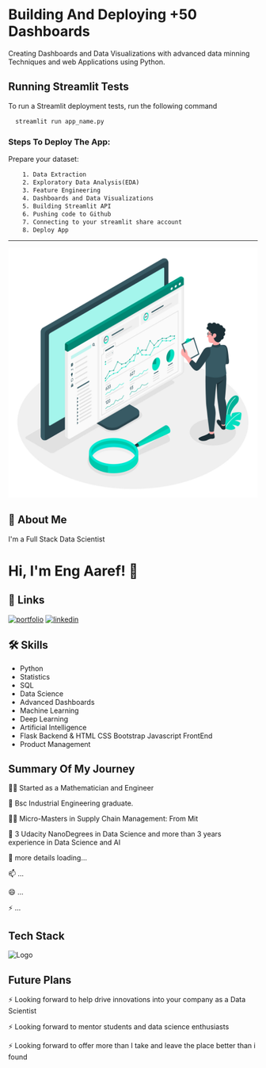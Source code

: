
# **Building And Deploying +50 Dashboards**

Creating Dashboards and Data Visualizations with advanced data minning Techniques and web Applications using Python.


## Running Streamlit Tests

To run a Streamlit deployment tests, run the following command

```bash
  streamlit run app_name.py
```




### Steps To Deploy The App:

Prepare your dataset:

        1. Data Extraction
        2. Exploratory Data Analysis(EDA)
        3. Feature Engineering
        4. Dashboards and Data Visualizations
        5. Building Streamlit API
        6. Pushing code to Github
        7. Connecting to your streamlit share account 
        8. Deploy App


-----------------------------------------------------------------------------------------------------------

![logo](https://github.com/AshrafAaref21/Advanced-Dashboards-Python/blob/main/dashboard_logo.jpg?raw=true)


## 🚀 About Me
I'm a Full Stack Data Scientist


# Hi, I'm Eng Aaref! 👋


## 🔗 Links
[![portfolio](https://img.shields.io/badge/my_portfolio-000?style=for-the-badge&logo=ko-fi&logoColor=white)](https://www.fiverr.com/ashrafaaref?public_mode=true/)
[![linkedin](https://img.shields.io/badge/linkedin-0A66C2?style=for-the-badge&logo=linkedin&logoColor=white)](www.linkedin.com/in/ashraf-aaref-357b54206)


## 🛠 Skills
- Python  
- Statistics 
- SQL 
- Data Science
- Advanced Dashboards
- Machine Learning 
- Deep Learning
- Artificial Intelligence
- Flask Backend & HTML CSS Bootstrap Javascript FrontEnd
- Product Management


## Summary Of My Journey 
👩‍💻 Started as a Mathematician and Engineer

🧠 Bsc Industrial Engineering graduate.

👯‍♀️ Micro-Masters in Supply Chain Management: From Mit

🤔 3 Udacity NanoDegrees in Data Science and more than 3 years experience in Data Science and AI

💬 more details loading...

📫 ...

😄 ...

⚡️ ...



## Tech Stack





![Logo](https://businesstoys.in/assets/programs/full-stack-data-science-professional-program/tools.png)



## Future Plans 
⚡️ Looking forward to help drive innovations into your company as a Data Scientist

⚡️ Looking forward to mentor students and data science enthusiasts

⚡️ Looking forward to offer more than I take and leave the place better than i found



